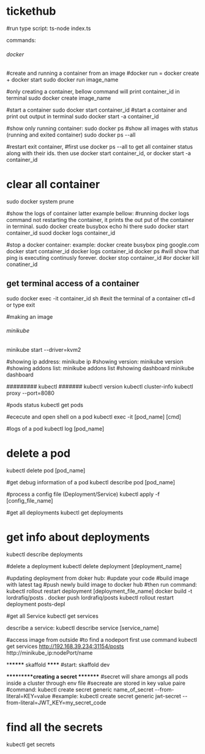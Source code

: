 # tickethub

#run type script:
ts-node index.ts

commands:

###### docker

#create and running a container from an image
#docker run = docker create + docker start
sudo docker run image_name

#only creating a container, bellow command will print container_id in terminal
sudo docker create image_name

#start a container
sudo docker start container_id
#start a container and print out output in terminal
sudo docker start -a container_id

#show only running container:
sudo docker ps
#show all images with status (running and exited container)
sudo docker ps --all

#restart exit container,
#first use docker ps --all to get all container status along with their ids. then use docker start container_id, or docker start -a container_id

# clear all container

sudo docker system prune

#show the logs of container latter example bellow:
#running docker logs command not restarting the container, it prints the out put of the container in terminal.
sudo docker create busybox echo hi there
sudo docker start container_id
suod docker logs container_id

#stop a docker container:
example:
docker create busybox ping google.com
docker start container_id
docker logs container_id
docker ps #will show that ping is executing continusly forever.
docker stop container_id
#or
docker kill conatiner_id

## get terminal access of a container

sudo docker exec -it container_id sh
#exit the terminal of a container
ctl+d or type exit

#making an image

###### minikube

minikube start --driver=kvm2

#showing ip address:
minikube ip
#showing version:
minikube version
#showing addons list:
minikube addons list
#showing dashboard
minikube dashboard

######### kubectl #######
kubectl version
kubectl cluster-info
kubectl proxy --port=8080

#pods status
kubectl get pods

#ececute and open shell on a pod
kubectl exec -it [pod_name] [cmd]

#logs of a pod
kubectl log [pod_name]

# delete a pod

kubectl delete pod [pod_name]

#get debug information of a pod
kubectl describe pod [pod_name]

#process a config file (Deployment/Service)
kubectl apply -f [config_file_name]

#get all deployments
kubectl get deployments

# get info about deployments

kubectl describe deployments

#delete a deployment
kubectl delete deployment [deployment_name]

#updating deployment from doker hub:
#update your code
#build image with latest tag
#push newly build image to docker hub
#then run command: kubectl rollout restart deployment [deployment_file_name]
docker build -t lordrafiq/posts .
docker push lordrafiq/posts
kubectl rollout restart deployment posts-depl

#get all Service
kubectl get services

describe a service:
kubectl describe service [service_name]

#access image from outside
#to find a nodeport first use command
kubectl get services
http://192.168.39.234:31154/posts
http://minikube_ip:nodePort/name

\***\*\*\*\*\*** skaffold **\*\*\*\***
#start:
skaffold dev

**\*\*\*\***\***\*\*\*\***creating a secret **\*\***\*\*\***\*\***
#secret will share amongs all pods inside a cluster through env file
#secreate are stored in key value paire
#command:
kubectl create secret generic name_of_secret --from-literal=KEY=value
#example:
kubectl create secret generic jwt-secret --from-literal=JWT_KEY=my_secret_code

# find all the secrets

kubectl get secrets
